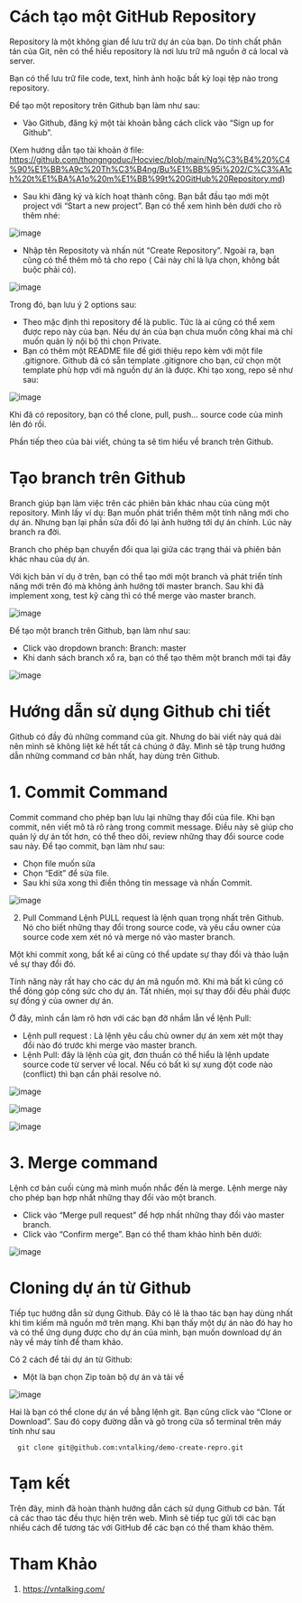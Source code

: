 # Cách tạo một GitHub Repository

Repository là một không gian để lưu trữ dự án của bạn. Do tính chất phân tán của Git, nên có thể hiểu repository là nơi lưu trữ mã nguồn ở cả local và server.

Bạn có thể lưu trữ file code, text, hình ảnh hoặc bất kỳ loại tệp nào trong repository.

Để tạo một repository trên Github bạn làm như sau:

- Vào Github, đăng ký một tài khoản bằng cách click vào “Sign up for Github”.

(Xem hướng dẫn tạo tài khoản ở file: https://github.com/thongngoduc/Hocviec/blob/main/Ng%C3%B4%20%C4%90%E1%BB%A9c%20Th%C3%B4ng/Bu%E1%BB%95i%202/C%C3%A1ch%20t%E1%BA%A1o%20m%E1%BB%99t%20GitHub%20Repository.md)

- Sau khi đăng ký và kích hoạt thành công. Bạn bắt đầu tạo mới một project với “Start a new project”.
Bạn có thể xem hình bên dưới cho rõ thêm nhé:

![image](https://user-images.githubusercontent.com/65167293/157231192-c7a25cc2-b0ac-4c9e-b565-9fc64a376062.png)

- Nhập tên Repositoty và nhấn nút “Create Repository”. Ngoài ra, bạn cũng có thể thêm mô tả cho repo ( Cái này chỉ là lựa chọn, không bắt buộc phải có).

![image](https://user-images.githubusercontent.com/65167293/157231382-d15ad9ca-1dce-4782-a56a-660fe2bfff6c.png)

Trong đó, bạn lưu ý 2 options sau:

- Theo mặc định thì repository để là public. Tức là ai cũng có thể xem được repo này của bạn. Nếu dự án của bạn chưa muốn công khai mà chỉ muốn quản lý nội bộ thì chọn Private.
- Bạn có thêm một README file để giới thiệu repo kèm với một file .gitignore. Github đã có sẵn template .gitignore cho bạn, cứ chọn một template phù hợp với mã nguồn dự án là được.
Khi tạo xong, repo sẽ như sau:

![image](https://user-images.githubusercontent.com/65167293/157231520-82ab80de-86ae-4424-916b-925e4e9acc6f.png)

Khi đã có repository, bạn có thể clone, pull, push… source code của mình lên đó rồi.

Phần tiếp theo của bài viết, chúng ta sẽ tìm hiểu về branch trên Github.

# Tạo branch trên Github
Branch giúp bạn làm việc trên các phiên bản khác nhau của cùng một repository. Mình lấy ví dụ: Bạn muốn phát triển thêm một tính năng mới cho dự án. Nhưng bạn lại phần sửa đổi đó lại ảnh hưởng tới dự án chính. Lúc này branch ra đời.

Branch cho phép bạn chuyển đổi qua lại giữa các trạng thái và phiên bản khác nhau của dự án.

Với kịch bản ví dụ ở trên, bạn có thể tạo mới một branch và phát triển tính năng mới trên đó mà không ảnh hưởng tới master branch. Sau khi đã implement xong, test kỹ càng thì có thể merge vào master branch.

![image](https://user-images.githubusercontent.com/65167293/157231769-d15841ce-5177-4247-bf8e-6f33d61372db.png)

Để tạo một branch trên Github, bạn làm như sau:

- Click vào dropdown branch: Branch: master
- Khi danh sách branch xổ ra, bạn có thể tạo thêm một branch mới tại đây

![image](https://user-images.githubusercontent.com/65167293/157231851-382517bd-f4b6-40d6-9536-46aec9eedc01.png)

# Hướng dẫn sử dụng Github chi tiết
Github có đầy đủ những command của git. Nhưng do bài viết này quá dài nên mình sẽ không liệt kê hết tất cả chúng ở đây. Mình sẽ tập trung hướng dẫn những command cơ bản nhất, hay dùng trên Github.

# 1. Commit Command
Commit command cho phép bạn lưu lại những thay đổi của file. Khi bạn commit, nên viết mô tả rõ ràng trong commit message. Điều này sẽ giúp cho quản lý dự án tốt hơn, có thể theo dõi, review những thay đổi source code sau này.
Để tạo commit, bạn làm như sau:

- Chọn file muốn sửa
- Chọn “Edit” để sửa file.
- Sau khi sửa xong thì điền thông tin message và nhấn Commit.

![image](https://user-images.githubusercontent.com/65167293/157231987-b42911f8-4ba2-4ea9-9975-1a053a140b58.png)

2. Pull Command
Lệnh PULL request là lệnh quan trọng  nhất trên Github. Nó cho biết những thay đổi trong source code, và yêu cầu owner của source code xem xét nó và merge nó vào master branch.

Một khi commit xong, bất kể ai cũng có thể update sự thay đổi và thảo luận về sự thay đổi đó.

Tính năng này rất hay cho các dự án mã nguồn mở. Khi mà bất kì cũng có thể đóng góp công sức cho dự án. Tất nhiên, mọi sự thay đổi đều phải được sự đồng ý của owner dự án.

Ở đây, mình cần làm rõ hơn với các bạn đỡ nhầm lẫn về lệnh Pull:

- Lệnh pull request : Là lệnh yêu cầu chủ owner dự án xem xét một thay đổi nào đó trước khi merge vào master branch.
- Lệnh Pull: đây là lệnh của git, đơn thuần có thể hiểu là lệnh update source code từ server về local. Nếu có bất kì sự xung đột code nào (conflict) thì bạn cần phải resolve nó.

![image](https://user-images.githubusercontent.com/65167293/157232093-3c664e57-6df2-4d3b-a988-28834297603e.png)

![image](https://user-images.githubusercontent.com/65167293/157232166-2cdb90bb-58e1-4417-ae0f-f305127fc2c9.png)

![image](https://user-images.githubusercontent.com/65167293/157232188-7449f7d9-08eb-4895-a007-7a9a014a88fc.png)

# 3. Merge command
Lệnh cơ bản cuối cùng mà mình muốn nhắc đến là merge. Lệnh merge này cho phép bạn hợp nhất những thay đổi vào một branch.

- Click vào “Merge pull request” để hợp nhất những thay đổi vào master branch.
- Click vào “Confirm merge”.
Bạn có thể tham khảo hình bên dưới:

![image](https://user-images.githubusercontent.com/65167293/157232305-b63c71b9-12c1-4406-aa7f-889728a9abb1.png)

# Cloning dự án từ Github
Tiếp tục hướng dẫn sử dụng Github. Đây có lẽ là thao tác bạn hay dùng nhất khi tìm kiếm mã nguồn mở trên mạng. Khi bạn thấy một dự án nào đó hay ho và có thể ứng dụng được cho dự án của mình, bạn muốn download dự án này về máy tính để tham khảo.

Có 2 cách để tải dự án từ Github:

- Một là bạn chọn Zip toàn bộ dự án và tải về

![image](https://user-images.githubusercontent.com/65167293/157232431-9b97fb24-7f23-4400-a84b-f1b4b1d662aa.png)

Hai là bạn có thể clone dự án về bằng lệnh git. Bạn cũng click vào “Clone or Download”. Sau đó copy đường dẫn và gõ trong cửa sổ terminal trên máy tính như sau

      git clone git@github.com:vntalking/demo-create-repro.git
      
 # Tạm kết
Trên đây, mình đã hoàn thành hướng dẫn cách sử dụng Github cơ bản. Tất cả các thao tác đều thực hiện trên web.
Mình sẽ tiếp tục gửi tới các bạn nhiều cách để tương tác với GitHub để các bạn có thể tham khảo thêm.

# Tham Khảo
 1. https://vntalking.com/
